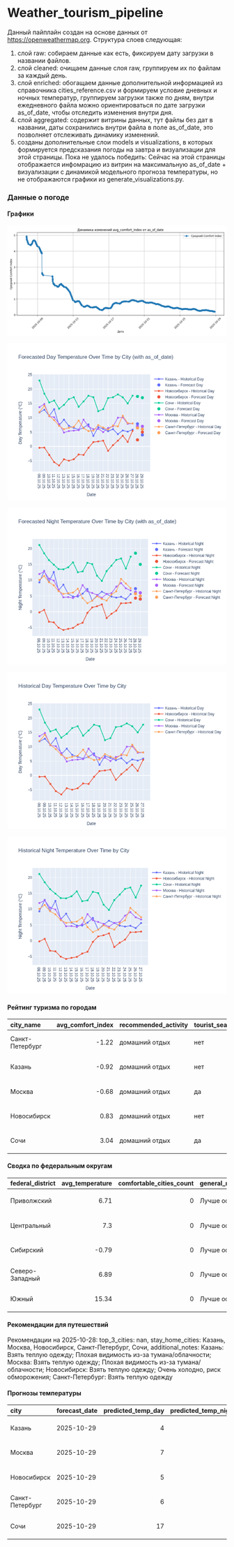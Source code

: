 # Weather_tourism_pipeline
Данный пайплайн создан на основе данных от https://openweathermap.org.
Структура слоев следующая:
  1) слой raw: 
  собираем данные как есть, фиксируем дату загрузки в названии файлов.
  2) слой cleaned:
  очищаем данные слоя raw, группируем их по файлам за каждый день.
  3) слой enriched:
  обогащаем данные дополнительной информацией из справочника cities_reference.csv и формируем условие дневных и ночных температур,
  группируем загрузки также по дням, внутри ежедневного файла можно ориентироваться по дате загрузки as_of_date, чтобы отследить изменения внутри дня.
  4) слой aggregated:
   содержит витрины данных, тут файлы без дат в названии, даты сохранились внутри файла в поле as_of_date, это позволняет отслеживать динамику изменений.
  6) созданы дополнительные слои models и visualizations, в которых формируется предсказания погоды на завтра и визуализации для этой страницы.
  Пока не удалось победить: Сейчас на этой страницы отображается инфомрацию из витрин на максимальную as_of_date + визуализации с динамикой модельного прогноза температуры, 
  но не отображаются графики из generate_visualizations.py.
<!-- WEATHER DATA START -->
### Данные о погоде

#### Графики
![Comfort Index Trend](data/visualizations/comfort_index_trend.png)

![Forecasted Day Temperature](data/visualizations/forecasted_day_temperature.png)

![Forecasted Night Temperature](data/visualizations/forecasted_night_temperature.png)

![Historical Day Temperature](data/visualizations/historical_day_temperature.png)

![Historical Night Temperature](data/visualizations/historical_night_temperature.png)

#### Рейтинг туризма по городам
| city_name       |   avg_comfort_index | recommended_activity   | tourist_season_match   | tourism_season   | tour_recommendation       | as_of_date          |
|:----------------|--------------------:|:-----------------------|:-----------------------|:-----------------|:--------------------------|:--------------------|
| Санкт-Петербург |               -1.22 | домашний отдых         | нет                    | Май-Сентябрь     | домашний отдых вне сезона | 2025-10-28 21:21:00 |
| Казань          |               -0.92 | домашний отдых         | нет                    | Май-Сентябрь     | домашний отдых вне сезона | 2025-10-28 21:21:00 |
| Москва          |               -0.68 | домашний отдых         | да                     | Круглогодично    | домашний отдых в сезон    | 2025-10-28 21:21:00 |
| Новосибирск     |                0.83 | домашний отдых         | нет                    | Июнь-Август      | домашний отдых вне сезона | 2025-10-28 21:21:00 |
| Сочи            |                3.04 | домашний отдых         | да                     | Май-Октябрь      | домашний отдых в сезон    | 2025-10-28 21:21:00 |

#### Сводка по федеральным округам
| federal_district   |   avg_temperature |   comfortable_cities_count | general_recommendation   | as_of_date          |
|:-------------------|------------------:|---------------------------:|:-------------------------|:--------------------|
| Приволжский        |              6.71 |                          0 | Лучше остаться дома      | 2025-10-28 21:21:00 |
| Центральный        |              7.3  |                          0 | Лучше остаться дома      | 2025-10-28 21:21:00 |
| Сибирский          |             -0.79 |                          0 | Лучше остаться дома      | 2025-10-28 21:21:00 |
| Северо-Западный    |              6.89 |                          0 | Лучше остаться дома      | 2025-10-28 21:21:00 |
| Южный              |             15.34 |                          0 | Лучше остаться дома      | 2025-10-28 21:21:00 |

#### Рекомендации для путешествий
Рекомендации на 2025-10-28: top_3_cities: nan, stay_home_cities: Казань, Москва, Новосибирск, Санкт-Петербург, Сочи, additional_notes: Казань: Взять теплую одежду; Плохая видимость из-за тумана/облачности; Москва: Взять теплую одежду; Плохая видимость из-за тумана/облачности; Новосибирск: Взять теплую одежду; Очень холодно, риск обморожения; Санкт-Петербург: Взять теплую одежду

#### Прогнозы температуры
| city            | forecast_date   |   predicted_temp_day |   predicted_temp_night | model_type       | as_of_date          |
|:----------------|:----------------|---------------------:|-----------------------:|:-----------------|:--------------------|
| Казань          | 2025-10-29      |                    4 |                      4 | LinearRegression | 2025-10-28 21:21:20 |
| Москва          | 2025-10-29      |                    7 |                      6 | LinearRegression | 2025-10-28 21:21:20 |
| Новосибирск     | 2025-10-29      |                    5 |                      4 | LinearRegression | 2025-10-28 21:21:20 |
| Санкт-Петербург | 2025-10-29      |                    6 |                      5 | LinearRegression | 2025-10-28 21:21:20 |
| Сочи            | 2025-10-29      |                   17 |                     15 | LinearRegression | 2025-10-28 21:21:20 |


<!-- WEATHER DATA END -->
